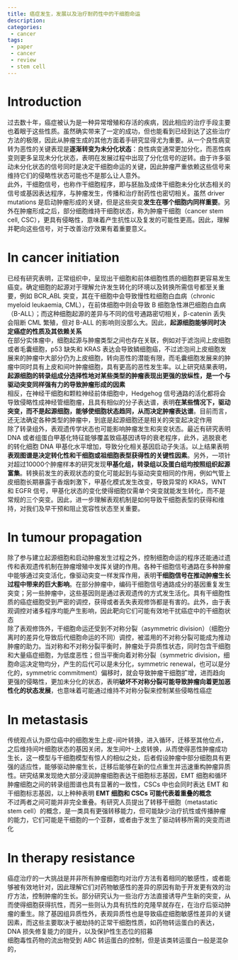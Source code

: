 ```yaml
---
title: 癌症发生，发展以及治疗耐药性中的干细胞命运
description: 
categories:
 - cancer
tags:
 - paper
 - cancer
 - review
 - stem cell
---
```


# Introduction
过去数十年，癌症被认为是一种异常增殖和存活的疾病，因此相应的治疗手段主要也着眼于这些性质。虽然确实带来了一定的成功，但也能看到已经到达了这些治疗方法的极限，因此从肿瘤生成的其他方面着手研究显得尤为重要。从一个良性病变转为恶性的关键表现是**逐渐转变为未分化状态**：良性病变通常更加分化，而恶性病变则更多呈现未分化状态，表明在发展过程中出现了分化信号的逆转。由于许多驱动未分化状态的信号同时是决定干细胞命运的关键，因此肿瘤严重依赖这些信号来维持它们的侵略性状态可能也不是那么让人意外。  
此外，干细胞信号，也称作干细胞程序，即与胚胎及成体干细胞未分化状态相关的信号或基因表达程序，与肿瘤发生，传播和治疗耐药性也密切相关。虽然 driver mutations 是启动肿瘤形成的关键，但是这些突变**发生在哪个细胞内同样重要**。另外在肿瘤形成之后，部分细胞维持干细胞状态，称为肿瘤干细胞（cancer stem cell, CSC），更具有侵略性，意味着产生抗性以及复发的可能性更高。因此，理解并靶向这些信号，对于改善治疗效果有着重要意义。  
  
# In cancer initiation
已经有研究表明，正常组织中，呈现出干细胞和前体细胞性质的细胞群更容易发生癌变。确定细胞的起源对于理解允许发生转化的环境以及转换所需信号都至关重要，例如 BCR_ABL 突变，其在干细胞中会导致慢性粒细胞白血病（chronic myeloid leukaemia, CML），在前体细胞中则会导致 B 细胞急性淋巴细胞白血病（B-ALL）；而这种细胞起源的差异与不同的信号通路密切相关，β-catenin 丢失会阻断 CML 繁殖，但对 B-ALL 的影响则没那么大。因此，**起源细胞能够同时决定癌症的性质及其依赖关系**  
在部分实体瘤中，细胞起源与肿瘤类型之间也存在关联，例如对于滤泡间上皮细胞或者毛囊细胞，p53 缺失和 KRAS 表达会导致鳞细胞癌，不过滤泡间上皮细胞发展来的肿瘤中大部分仍为上皮细胞，转向恶性的潜能有限，而毛囊细胞发展来的肿瘤中同时具有上皮和间叶肿瘤细胞，具有更高的恶性发生率。以上研究结果表明，**起源细胞的转录组成分选择性地对某些类型的肿瘤表现出更强的放纵性，是一个与驱动突变同样强有力的导致肿瘤形成的因素**  
相反，在神经干细胞和颗粒神经前体细胞中，Hedgehog 信号通路的活化都将会导致侵略性成神经管细胞瘤，且具有相似的分子表达谱，表明**在某些情况下，驱动突变，而不是起源细胞，能够使细胞状态趋同，从而决定肿瘤表达谱**。目前而言，还无法确定各种类型的肿瘤中，到底是起源细胞还是相关的突变起决定作用  
除了转录组外，表观遗传学状态也可能影响肿瘤发生和突变状态。最近有研究表明 DNA 或者组蛋白甲基化特征能够覆盖致癌基因诱导的衰老程序，此外，逃脱衰老的转化细胞 DNA 甲基化水平增加，导致分化相关基因启动子失活。以上结果表明**表观图谱是决定转化性和干细胞或祖细胞表型获得性的关键性因素**。另外，一项针对超过10000个肿瘤样本的研究发现**甲基化组，转录组以及蛋白组均按照组织起源富集**。转换前发生的表观状态的变化可能起到与驱动突变相同的作用，例如气管上皮细胞长期暴露于香烟刺激下，甲基化模式发生改变，导致异常的 KRAS，WNT 和 EGFR 信号，甲基化状态的变化使得细胞仅需单个突变就能发生转化，而不是常规的三个突变。因此，进一步理解表观机制是如何导致干细胞表型的获得和维持，对我们及早干预和阻止宽容性状态至关重要。
  
# In tumour propagation  
除了参与建立起源细胞和启动肿瘤发生过程之外，控制细胞命运的程序还能通过遗传和表观遗传机制在肿瘤增殖中发挥关键的作用。各种干细胞信号通路在多种肿瘤中能够通过突变活化，像驱动突变一样发挥作用，表明**干细胞信号在推动肿瘤生长过程中带来的巨大影响**。在部分肿瘤中，编码干细胞信号通路成分的基因重复发生突变；另一些肿瘤中，这些基因则是通过表观遗传的方式发生活化。具有干细胞性质的癌症细胞受到严密的调控，获得或者丢失表观修饰都是有害的。此外，由于表观调控对诸多程序均能产生影响，因此靶向它们可能有效地干扰癌症中的干细胞状态  
除了表观修饰外，干细胞命运还受到不对称分裂（asymmetric division）（细胞分离时的差异化导致后代细胞命运的不同）调控，被滥用的不对称分裂可能成为推动肿瘤的助力。当对称和不对称分裂平衡时，肿瘤处于异质性状态，同时包含干细胞和大量癌症细胞，为低度恶性；但当平衡向着对称分裂（symmetric division，细胞命运决定物均分，产生的后代可以是未分化，symmetric renewal，也可以是分化的，symmetric commitment）偏移时，就会导致肿瘤干细胞扩增，进而趋向更强的侵略性，更加未分化的状态，表明**破坏不对称分裂可能导致肿瘤向着更加恶性化的状态发展**，也意味着可能通过维持不对称分裂来控制某些侵略性癌症  
  
# In metastasis
传统观点认为原位癌中的细胞发生上皮-间叶转换，进入循环，迁移至其他位点，之后维持间叶细胞状态的基因关闭，发生间叶-上皮转换，从而使得恶性肿瘤成功生长，这一模型与干细胞模型有惊人的相似之处，后者假设肿瘤中部分细胞具有更强的适应性，能够驱动肿瘤生长，迁移后能够在新的位点重生并迅速重构肿瘤异质性。研究结果发现绝大部分浸润肿瘤细胞表达干细胞标志基因，EMT 细胞和循环肿瘤细胞之间的转录组图谱也具有显著的一致性，CSCs 中也会同时表达 EMT 和干细胞标志基因，以上种种表明 **EMT 细胞和 CSCs 可能代表着重叠的概念**  
不过两者之间可能并非完全重叠。有研究人员提出了转移干细胞（metastatic stem cell）的概念，是一类具有更强转移能力，但可能缺少治疗抗性或传播肿瘤的能力，它们可能是干细胞的一个亚群，或者由于发生了驱动转移所需的突变而进化  
  
# In therapy resistance
癌症治疗的一大挑战是并非所有肿瘤细胞均对治疗方法有着相同的敏感性，或者能够被有效地针对，因此理解它们对药物敏感性的差异的原因有助于开发更有效的治疗方法，控制肿瘤的生长。部分研究认为一些治疗方法直接诱导产生新的突变，从而使得细胞获得抗性，而另一些则认为具有抗性的克隆早就存在，在治疗后驱动肿瘤的重生。除了基因组异质性外，表观异质性也是导致癌症细胞敏感性差异的关键因素，而这些主要取决于被劫持的正常干细胞性质，如药物转运蛋白的表达，DNA 损失修复能力的提升，以及保护性生态位的招募  
细胞毒性药物的流出物受到 ABC 转运蛋白的控制，但是该类转运蛋白一般是混杂的，
